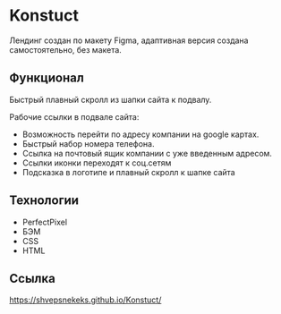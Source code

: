# Konstuct
Лендинг создан по макету Figma, адаптивная версия создана самостоятельно, без макета.


## Функционал
Быстрый плавный скролл из шапки сайта к подвалу.

 Рабочие ссылки в подвале сайта:
 - Возможность перейти по адресу компании на google картах.
 - Быстрый набор номера телефона.
 - Ссылка на почтовый ящик компании с уже введенным адресом.
 - Ссылки иконки переходят к соц.сетям
 - Подсказка в логотипе и плавный скролл к шапке сайта


## Технологии
- PerfectPixel
- БЭМ
- CSS
- HTML
## Ссылка 
https://shvepsnekeks.github.io/Konstuct/
